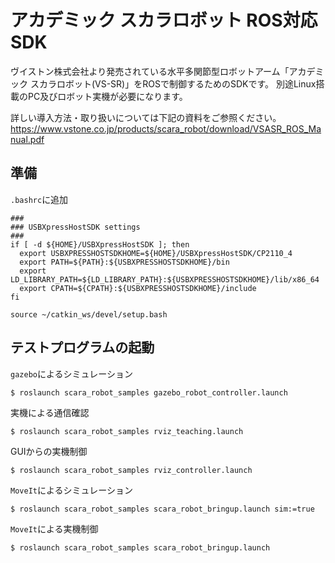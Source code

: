 # アカデミック スカラロボット ROS対応SDK
ヴイストン株式会社より発売されている水平多関節型ロボットアーム「アカデミック スカラロボット(VS-SR)」をROSで制御するためのSDKです。
別途Linux搭載のPC及びロボット実機が必要になります。

詳しい導入方法・取り扱いについては下記の資料をご参照ください。
https://www.vstone.co.jp/products/scara_robot/download/VSASR_ROS_Manual.pdf

## 準備
`.bashrc`に追加

```
###                                                                             
### USBXpressHostSDK settings                                                   
###                                                                             
if [ -d ${HOME}/USBXpressHostSDK ]; then                                        
  export USBXPRESSHOSTSDKHOME=${HOME}/USBXpressHostSDK/CP2110_4                 
  export PATH=${PATH}:${USBXPRESSHOSTSDKHOME}/bin                               
  export LD_LIBRARY_PATH=${LD_LIBRARY_PATH}:${USBXPRESSHOSTSDKHOME}/lib/x86_64  
  export CPATH=${CPATH}:${USBXPRESSHOSTSDKHOME}/include                         
fi 

source ~/catkin_ws/devel/setup.bash
```
## テストプログラムの起動
`gazebo`によるシミュレーション
```
$ roslaunch scara_robot_samples gazebo_robot_controller.launch
```
実機による通信確認
```
$ roslaunch scara_robot_samples rviz_teaching.launch
```
GUIからの実機制御
```
$ roslaunch scara_robot_samples rviz_controller.launch
```
`MoveIt`によるシミュレーション
```
$ roslaunch scara_robot_samples scara_robot_bringup.launch sim:=true
```
`MoveIt`による実機制御
```
$ roslaunch scara_robot_samples scara_robot_bringup.launch
```
